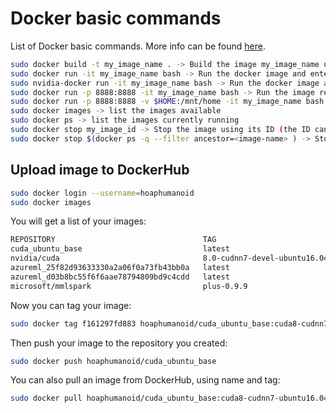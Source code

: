 # Docker basic commands

List of Docker basic commands. More info can be found [here](https://docs.docker.com/engine/reference/commandline/docker/).

```bash
sudo docker build -t my_image_name . -> Build the image my_image_name using the Dockerfile of the current location
sudo docker run -it my_image_name bash -> Run the docker image and enter the bash
sudo nvidia-docker run -it my_image_name bash -> Run the docker image and enter the bash with NVIDIA drivers support
sudo docker run -p 8888:8888 -it my_image_name bash -> Run the image redirecting a port (useful for jupyter support)
sudo docker run -p 8888:8888 -v $HOME:/mnt/home -it my_image_name bash -> Run the image redirecting a port and making your local home accessible
sudo docker images -> list the images available
sudo docker ps -> list the images currently running
sudo docker stop my_image_id -> Stop the image using its ID (the ID can be found with docker ps)
sudo docker stop $(docker ps -q --filter ancestor=<image-name> ) -> Stop the image by its name
```
## Upload image to DockerHub

```bash
sudo docker login --username=hoaphumanoid 
sudo docker images
```
You will get a list of your images:

```bash
REPOSITORY                                 TAG                            IMAGE ID            CREATED             SIZE
cuda_ubuntu_base                           latest                         f161297fd883        9 minutes ago       4.22GB
nvidia/cuda                                8.0-cudnn7-devel-ubuntu16.04   0c17239b6723        13 days ago         2.09GB
azureml_25f82d93633330a2a06f0a73fb43bb0a   latest                         fd02e6d814fa        8 weeks ago         7.04GB
azureml_d03b8bc55f6f6aae78794809bd9c4cdd   latest                         4f95489c8626        2 months ago        3.8GB
microsoft/mmlspark                         plus-0.9.9                     7d6dc0293c47        6 months ago        1.58GB
```

Now you can tag your image:

```bash
sudo docker tag f161297fd883 hoaphumanoid/cuda_ubuntu_base:cuda8-cudnn7-ubuntu16.04
```

Then push your image to the repository you created:

```bash
sudo docker push hoaphumanoid/cuda_ubuntu_base
```

You can also pull an image from DockerHub, using name and tag:

```bash
sudo docker pull hoaphumanoid/cuda_ubuntu_base:cuda8-cudnn7-ubuntu16.04
```


